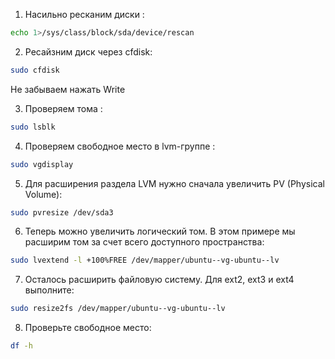 1. Насильно ресканим диски :
```bash
echo 1>/sys/class/block/sda/device/rescan
```
2. Ресайзним диск через cfdisk:
```bash
sudo cfdisk
```
Не забываем нажать Write

3. Проверяем тома :
```bash
sudo lsblk
```
4. Проверяем свободное место в lvm-группе :
```bash
sudo vgdisplay
```
5. Для расширения раздела LVM нужно сначала увеличить PV (Physical Volume):
```bash
sudo pvresize /dev/sda3
```
6. Теперь можно увеличить логический том. В этом примере мы расширим том за счет всего доступного пространства:
```bash
sudo lvextend -l +100%FREE /dev/mapper/ubuntu--vg-ubuntu--lv
```
7. Осталось расширить файловую систему. Для ext2, ext3 и ext4 выполните:
```bash
sudo resize2fs /dev/mapper/ubuntu--vg-ubuntu--lv
```
8. Проверьте свободное место:
```bash
df -h
```
